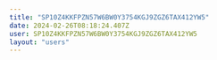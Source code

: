 ```yaml
---
title: "SP10Z4KKFPZN57W6BW0Y3754KGJ9ZGZ6TAX412YW5"
date: 2024-02-26T08:18:24.407Z
user: SP10Z4KKFPZN57W6BW0Y3754KGJ9ZGZ6TAX412YW5
layout: "users"
---
```

    